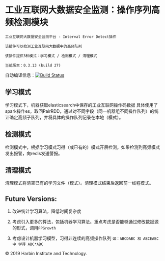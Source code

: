 # 工业互联网大数据安全监测：操作序列高频检测模块 
~~~
工业互联网大数据安全监测平台 - Interval Error Detect插件

该插件可以检测工业互联网大数据中的高频队列

该插件提供3种模式：学习模式 / 检测模式 / 清理模式

当前版本：0.3.13 (build 27)
~~~

自动编译信息：[![Build Status](https://www.travis-ci.org/SugarGuan/IntervalErrorDetect.svg?branch=master)](https://www.travis-ci.org/SugarGuan/IntervalErrorDetect)     


## 学习模式

学习模式下，机器获取elasticsearch中保存的工业互联网操作码数据
具体使用了spark操作es，取回PairRDD，通过对不同字段（同一机器组不同操作队列）的统计确定高频子队列，并将具体的操作队列记录在本地（模式）。


## 检测模式

检测模式中，根据学习模式习得（或已有的）模式开展检测。如果检测到高频模式发出报警，向redis发送警报。


## 清理模式

清理模式将清空已有的学习文件（模式）。清理模式结束后返回前一线程模式。

## Future Versions:

1. 改进统计学习算法，降低时间复杂度

2. 考虑引入更多的算法，包括机器学习算法。重点考虑是否能够通过修改数据源的形式，调用`FPGrowth`

3. 考虑设计机器学习模型，习得非连续的高频操作队列
`如：ABCDABC 和 ABCEABC 中 学得 ABC*ABC`


&copy;  2019 Harbin Institute and Technology.
